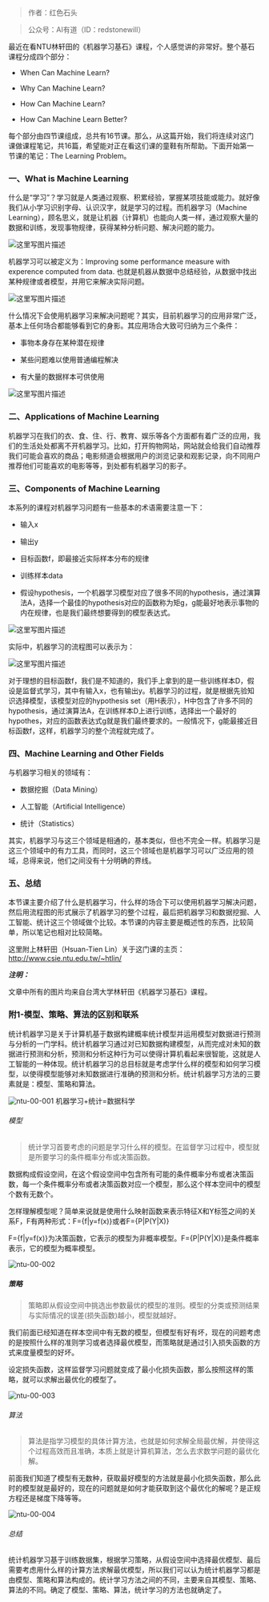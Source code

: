 >作者：红色石头

>公众号：AI有道（ID：redstonewill）

最近在看NTU林轩田的《机器学习基石》课程，个人感觉讲的非常好。整个基石课程分成四个部分：

- When Can Machine Learn?

-  Why Can Machine Learn?

- How Can Machine Learn?

- How Can Machine Learn Better?

每个部分由四节课组成，总共有16节课。那么，从这篇开始，我们将连续对这门课做课程笔记，共16篇，希望能对正在看这们课的童鞋有所帮助。下面开始第一节课的笔记：The Learning Problem。

### **一、What is Machine Learning**

什么是“学习”？学习就是人类通过观察、积累经验，掌握某项技能或能力。就好像我们从小学习识别字母、认识汉字，就是学习的过程。而机器学习（Machine Learning），顾名思义，就是让机器（计算机）也能向人类一样，通过观察大量的数据和训练，发现事物规律，获得某种分析问题、解决问题的能力。

![这里写图片描述](http://img.blog.csdn.net/20170607145430382?)

机器学习可以被定义为：Improving some performance measure with experence computed from data. 也就是机器从数据中总结经验，从数据中找出某种规律或者模型，并用它来解决实际问题。

![这里写图片描述](http://img.blog.csdn.net/20170607145937180?)

什么情况下会使用机器学习来解决问题呢？其实，目前机器学习的应用非常广泛，基本上任何场合都能够看到它的身影。其应用场合大致可归纳为三个条件：

- 事物本身存在某种潜在规律

- 某些问题难以使用普通编程解决

- 有大量的数据样本可供使用

![这里写图片描述](http://img.blog.csdn.net/20170607151033657?)

### **二、Applications of Machine Learning**

机器学习在我们的衣、食、住、行、教育、娱乐等各个方面都有着广泛的应用，我们的生活处处都离不开机器学习。比如，打开购物网站，网站就会给我们自动推荐我们可能会喜欢的商品；电影频道会根据用户的浏览记录和观影记录，向不同用户推荐他们可能喜欢的电影等等，到处都有机器学习的影子。

### **三、Components of Machine Learning**

本系列的课程对机器学习问题有一些基本的术语需要注意一下：

- 输入x

- 输出y

- 目标函数f，即最接近实际样本分布的规律

- 训练样本data

- 假设hypothesis，一个机器学习模型对应了很多不同的hypothesis，通过演算法A，选择一个最佳的hypothesis对应的函数称为矩g，g能最好地表示事物的内在规律，也是我们最终想要得到的模型表达式。

![这里写图片描述](http://img.blog.csdn.net/20170607153054321?)

实际中，机器学习的流程图可以表示为：

![这里写图片描述](http://img.blog.csdn.net/20170607153730795?)

对于理想的目标函数f，我们是不知道的，我们手上拿到的是一些训练样本D，假设是监督式学习，其中有输入x，也有输出y。机器学习的过程，就是根据先验知识选择模型，该模型对应的hypothesis set（用H表示），H中包含了许多不同的hypothesis，通过演算法A，在训练样本D上进行训练，选择出一个最好的hypothes，对应的函数表达式g就是我们最终要求的。一般情况下，g能最接近目标函数f，这样，机器学习的整个流程就完成了。

### **四、Machine Learning and Other Fields**

与机器学习相关的领域有：

- 数据挖掘（Data Mining）

- 人工智能（Artificial Intelligence）

- 统计（Statistics）

其实，机器学习与这三个领域是相通的，基本类似，但也不完全一样。机器学习是这三个领域中的有力工具，而同时，这三个领域也是机器学习可以广泛应用的领域，总得来说，他们之间没有十分明确的界线。

### **五、总结**

本节课主要介绍了什么是机器学习，什么样的场合下可以使用机器学习解决问题，然后用流程图的形式展示了机器学习的整个过程，最后把机器学习和数据挖掘、人工智能、统计这三个领域做个比较。本节课的内容主要是概述性的东西，比较简单，所以笔记也相对比较简略。

这里附上林轩田（Hsuan-Tien Lin）关于这门课的主页：
http://www.csie.ntu.edu.tw/~htlin/

***注明：***

文章中所有的图片均来自台湾大学林轩田《机器学习基石》课程。


### 附1-模型、策略、算法的区别和联系
统计机器学习是关于计算机基于数据构建概率统计模型并运用模型对数据进行预测与分析的一门学科。统计机器学习通过对已知数据构建模型，从而完成对未知的数据进行预测和分析，预测和分析这种行为可以使得计算机看起来很智能，这就是人工智能的一种体现。统计机器学习的总目标就是考虑学什么样的模型和如何学习模型，以使得模型能够对未知数据进行准确的预测和分析。统计机器学习方法的三要素就是：模型、策略和算法。

![ntu-00-001](ntu-00-001.png)
机器学习+统计=数据科学

###### 模型
> 统计学习首要考虑的问题是学习什么样的模型。在监督学习过程中，模型就是所要学习的条件概率分布或决策函数。

数据构成假设空间，在这个假设空间中包含所有可能的条件概率分布或者决策函数，每一个条件概率分布或者决策函数对应一个模型，那么这个样本空间中的模型个数有无数个。

怎样理解模型呢？简单来说就是使用什么映射函数来表示特征X和Y标签之间的关系F，F有两种形式：F={f|y=f(x)}或者F={P|P(Y|X)}

F={f|y=f(x)}为决策函数，它表示的模型为非概率模型。F={P|P(Y|X)}是条件概率表示，它的模型为概率模型。

![ntu-00-002](ntu-00-002.png)
##### 策略
> 策略即从假设空间中挑选出参数最优的模型的准则。模型的分类或预测结果与实际情况的误差(损失函数)越小，模型就越好。

我们前面已经知道在样本空间中有无数的模型，但模型有好有坏，现在的问题考虑的是按照什么样的准则学习或者选择最优模型，而策略就是通过引入损失函数的方式来度量模型的好坏。

设定损失函数，这样监督学习问题就变成了最小化损失函数，那么按照这样的策略，就可以求解出最优化的模型了。

![ntu-00-003](ntu-00-003.png)

###### 算法
> 算法是指学习模型的具体计算方法，也就是如何求解全局最优解，并使得这个过程高效而且准确，本质上就是计算机算法，怎么去求数学问题的最优化解。

前面我们知道了模型有无数种，获取最好模型的方法就是最小化损失函数，那么此时的模型就是最好的，现在的问题就是如何才能获取到这个最优化的解呢？是正规方程还是梯度下降等等。

![ntu-00-004](ntu-00-004.png)

###### 总结
统计机器学习基于训练数据集，根据学习策略，从假设空间中选择最优模型、最后需要考虑用什么样的计算方法求解最优模型，所以我们可以认为统计机器学习都是由模型、策略和算法构成的。统计学习方法之间的不同，主要来自其模型、策略、算法的不同。确定了模型、策略、算法，统计学习的方法也就确定了。
